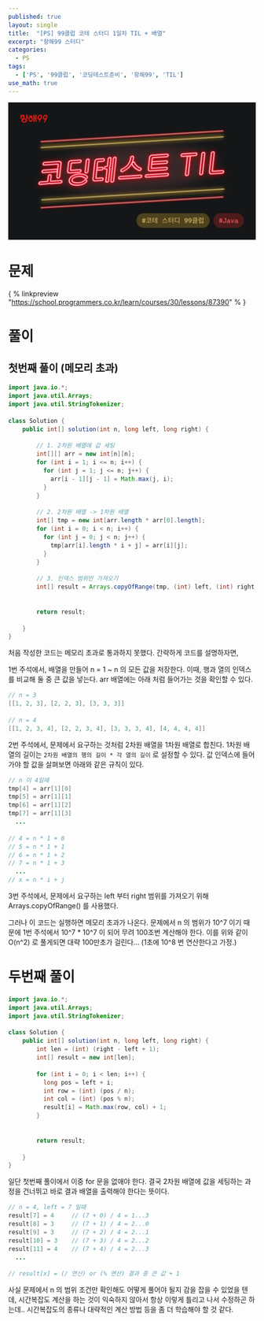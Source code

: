 ```yaml
---
published: true
layout: single
title:  "[PS] 99클럽 코테 스터디 1일차 TIL + 배열"
excerpt: "항해99 스터디"
categories:
  - PS
tags:
  - ['PS', '99클럽', '코딩테스트준비', '항해99', 'TIL']
use_math: true
---
```


![img_3.png](https://github.com/zhtmr/static-files-for-posting/blob/main/static-files-for-posting/20240722/99club_TIL_thumbnail/%EA%B8%B0%EB%B3%B8%ED%98%951_java.png?raw=true)

# 문제

[//]: # ([문제 링크]&#40;https://school.programmers.co.kr/learn/courses/30/lessons/87390&#41;)

{ % linkpreview "https://school.programmers.co.kr/learn/courses/30/lessons/87390" % }

# 풀이

## 첫번째 풀이 (메모리 초과)

```java
import java.io.*;
import java.util.Arrays;
import java.util.StringTokenizer;

class Solution {
    public int[] solution(int n, long left, long right) {
        
        // 1. 2차원 배열에 값 세팅
        int[][] arr = new int[n][n];
        for (int i = 1; i <= n; i++) {
          for (int j = 1; j <= n; j++) {
            arr[i - 1][j - 1] = Math.max(j, i);
          }
        }

        // 2. 2차원 배열 -> 1차원 배열
        int[] tmp = new int[arr.length * arr[0].length];
        for (int i = 0; i < n; i++) {
          for (int j = 0; j < n; j++) {
            tmp[arr[i].length * i + j] = arr[i][j];
          }
        }

        // 3. 인덱스 범위만 가져오기
        int[] result = Arrays.copyOfRange(tmp, (int) left, (int) right + 1);


        return result;
    
    }
}
```

처음 작성한 코드는 메모리 초과로 통과하지 못했다. 간략하게 코드를 설명하자면, 

1번 주석에서, 배열을 만들어 n = 1 ~ n 의 모든 값을 저장한다. 이때, 행과 열의 인덱스를 비교해 둘 중 큰 값을 넣는다.
arr 배열에는 아래 처럼 들어가는 것을 확인할 수 있다.

```java
// n = 3
[[1, 2, 3], [2, 2, 3], [3, 3, 3]]

// n = 4
[[1, 2, 3, 4], [2, 2, 3, 4], [3, 3, 3, 4], [4, 4, 4, 4]]
```

2번 주석에서, 문제에서 요구하는 것처럼 2차원 배열을 1차원 배열로 합친다.
1차원 배열의 길이는 `2차원 배열의 행의 길이 * 각 열의 길이` 로 설정할 수 있다.
값 인덱스에 들어가야 할 값을 살펴보면 아래와 같은 규칙이 있다.

```java
// n 이 4일때
tmp[4] = arr[1][0]
tmp[5] = arr[1][1]
tmp[6] = arr[1][2]
tmp[7] = arr[1][3]
  ...

// 4 = n * 1 + 0
// 5 = n * 1 + 1
// 6 = n * 1 + 2
// 7 = n * 1 + 3
  ...
// x = n * i + j
```

3번 주석에서, 문제에서 요구하는 left 부터 right 범위를 가져오기 위해 Arrays.copyOfRange() 를 사용했다.

그러나 이 코드는 실행하면 메모리 초과가 나온다. 문제에서 n 의 범위가 10^7 이기 때문에 1번 주석에서 10^7 * 10^7 이 되어 무려 100조번 계산해야 한다.
이를 위와 같이 O(n^2) 로 풀게되면 대략 100만초가 걸린다... (1초에 10^8 번 연산한다고 가정.)

# 두번째 풀이
```java
import java.io.*;
import java.util.Arrays;
import java.util.StringTokenizer;

class Solution {
    public int[] solution(int n, long left, long right) {
        int len = (int) (right - left + 1);
        int[] result = new int[len];

        for (int i = 0; i < len; i++) {
          long pos = left + i;
          int row = (int) (pos / n);
          int col = (int) (pos % n);
          result[i] = Math.max(row, col) + 1;
        }


        return result;
    
    }
}
```

일단 첫번째 풀이에서 이중 for 문을 없애야 한다. 
결국 2차원 배열에 값을 세팅하는 과정을 건너뛰고 바로 결과 배열을 출력해야 한다는 뜻이다.
```java
// n = 4, left = 7 일때
result[7] = 4     // (7 + 0) / 4 = 1...3
result[8] = 3     // (7 + 1) / 4 = 2...0
result[9] = 3     // (7 + 2) / 4 = 2...1
result[10] = 3    // (7 + 3) / 4 = 2...2
result[11] = 4    // (7 + 4) / 4 = 2...3
  ...

// result[x] = (/ 연산) or (% 연산) 결과 중 큰 값 + 1
```

사실 문제에서 n 의 범위 조건만 확인해도 어떻게 풀어야 될지 감을 잡을 수 있었을 텐데, 시간복잡도 계산을 하는 것이 익숙하지 않아서 항상 이렇게 틀리고 나서 수정하곤 하는데.. 시간복잡도의 종류나 대략적인 계산 방법 등을 좀 더 학습해야 할 것 같다. 


